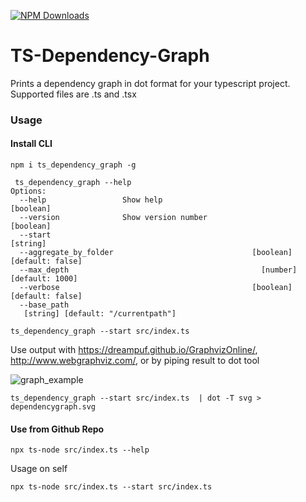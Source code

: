 [![NPM Downloads](https://img.shields.io/npm/dm/ts_dependency_graph.svg?style=flat)](https://npmjs.org/package/ts_dependency_graph)
# TS-Dependency-Graph
Prints a dependency graph in dot format for your typescript project. Supported files are .ts and .tsx

### Usage

#### Install CLI
`npm i ts_dependency_graph -g`

```
 ts_dependency_graph --help
Options:
  --help                 Show help                                     [boolean]
  --version              Show version number                           [boolean]
  --start                                                               [string]
  --aggregate_by_folder                               [boolean] [default: false]
  --max_depth                                           [number] [default: 1000]
  --verbose                                           [boolean] [default: false]
  --base_path
   [string] [default: "/currentpath"]
```

`ts_dependency_graph --start src/index.ts`

Use output with https://dreampuf.github.io/GraphvizOnline/, http://www.webgraphviz.com/, or by piping result to dot tool

![graph_example](https://raw.githubusercontent.com/PSeitz/ts_dependency_graph/master/example.png)


```
ts_dependency_graph --start src/index.ts  | dot -T svg > dependencygraph.svg
```

#### Use from Github Repo

`npx ts-node src/index.ts --help`

Usage on self
```
npx ts-node src/index.ts --start src/index.ts
```

